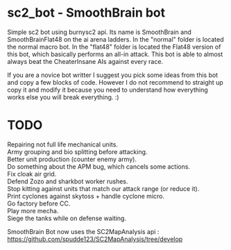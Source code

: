 # sc2_bot - SmoothBrain bot

Simple sc2 bot using burnysc2 api.
Its name is SmoothBrain and SmoothBrainFlat48 on the ai arena ladders.
In the "normal" folder is located the normal macro bot. In the "flat48" folder is located the Flat48 version of this bot, which basically performs an all-in attack.
This bot is able to almost always beat the CheaterInsane AIs against every race.

If you are a novice bot writter I suggest you pick some ideas from this bot and copy a few blocks of code. However I do not recommend to straight up copy it and modify it because you need to understand how everything works else you will break everything. :)

# TODO

Repairing not full life mechanical units.<br/>
Army grouping and bio splitting before attacking.<br/>
Better unit production (counter enemy army).<br/>
Do something about the APM bug, which cancels some actions.<br/>
Fix cloak air grid.<br/>
Defend Zozo and sharkbot worker rushes.<br/>
Stop kitting against units that match our attack range (or reduce it).<br/>
Print cyclones against skytoss + handle cyclone micro.<br/>
Go factory before CC.<br/>
Play more mecha.<br/>
Siege the tanks while on defense waiting.<br/>

SmoothBrain Bot now uses the SC2MapAnalysis api : https://github.com/spudde123/SC2MapAnalysis/tree/develop
